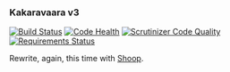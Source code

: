 ### Kakaravaara v3

[![Build Status](https://travis-ci.org/jaywink/kakaravaara3.svg?branch=master)](https://travis-ci.org/jaywink/kakaravaara3) [![Code Health](https://landscape.io/github/jaywink/kakaravaara3/master/landscape.svg?style=flat)](https://landscape.io/github/jaywink/kakaravaara3/master) [![Scrutinizer Code Quality](https://scrutinizer-ci.com/g/jaywink/kakaravaara3/badges/quality-score.png?b=master)](https://scrutinizer-ci.com/g/jaywink/kakaravaara3/?branch=master) [![Requirements Status](https://requires.io/github/jaywink/kakaravaara3/requirements.svg?branch=master)](https://requires.io/github/jaywink/kakaravaara3/requirements/?branch=master)

Rewrite, again, this time with [Shoop](https://shoop.io).
